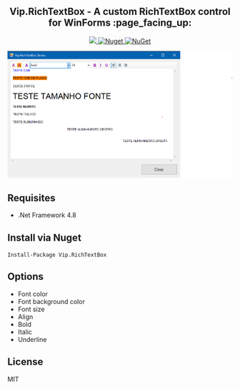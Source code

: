 <h2 align="center"><strong>Vip.RichTextBox</strong> - A custom RichTextBox control for WinForms :page_facing_up:</h2> 

<p align="center">
  <a href="https://raw.githubusercontent.com/leandrovip/Vip.RichTextBox/master/LICENSE">
    <img src="https://img.shields.io/github/license/leandrovip/Vip.RichTextBox" />
  </a>
  
  <a href="https://www.nuget.org/packages/Vip.RichTextBox/">
    <img alt="Nuget" src="https://img.shields.io/nuget/dt/Vip.RichTextBox?label=NuGet%20downloads&style=flat-square">
  </a>
  
  <a href="https://www.nuget.org/packages/Vip.RichTextBox/">
     <img alt="NuGet" src="https://img.shields.io/nuget/v/Vip.RichTextBox.svg">
  </a>
</p>

<p align="center">
    <img src="assets/demo-richtextbox.png">
</p>

## Requisites

- .Net Framework 4.8

## Install via Nuget

``` 
Install-Package Vip.RichTextBox
```

## Options

- Font color
- Font background color
- Font size
- Align
- Bold
- Italic
- Underline

## License
MIT


